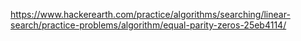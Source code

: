 https://www.hackerearth.com/practice/algorithms/searching/linear-search/practice-problems/algorithm/equal-parity-zeros-25eb4114/
